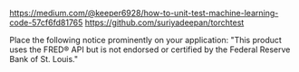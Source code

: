 https://medium.com/@keeper6928/how-to-unit-test-machine-learning-code-57cf6fd81765
https://github.com/suriyadeepan/torchtest

Place the following notice prominently on your application: "This product uses the 
FRED® API but is not endorsed or certified by the Federal Reserve Bank of St. Louis."